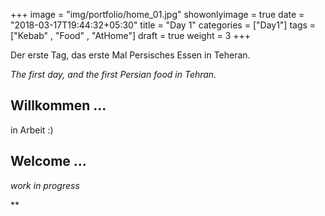 +++
image = "img/portfolio/home_01.jpg"
showonlyimage = true
date = "2018-03-17T19:44:32+05:30"
title = "Day 1"
categories = ["Day1"]
tags = ["Kebab" , "Food" , "AtHome"]
draft = true
weight = 3
+++

Der erste Tag, das erste Mal Persisches Essen in Teheran.

*The first day, and the first Persian food in Tehran.*
<!--more-->

## Willkommen ...

in Arbeit :)


## Welcome ... 

*work in progress*

**